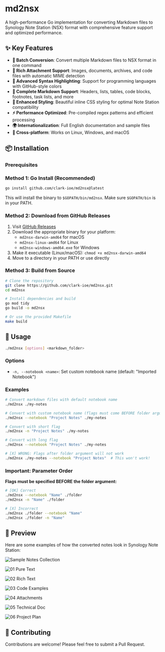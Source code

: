 # md2nsx

A high-performance Go implementation for converting Markdown files to Synology Note Station (NSX) format with comprehensive feature support and optimized performance.

## ✨ Key Features

- **🔄 Batch Conversion**: Convert multiple Markdown files to NSX format in one command
- **📎 Rich Attachment Support**: Images, documents, archives, and code files with automatic MIME detection
- **🌈 Advanced Syntax Highlighting**: Support for programming languages with GitHub-style colors
- **📝 Complete Markdown Support**: Headers, lists, tables, code blocks, footnotes, task lists, and more
- **🎨 Enhanced Styling**: Beautiful inline CSS styling for optimal Note Station compatibility
- **⚡ Performance Optimized**: Pre-compiled regex patterns and efficient processing
- **🌍 Internationalization**: Full English documentation and sample files
- **🔧 Cross-platform**: Works on Linux, Windows, and macOS

## 📦 Installation

### Prerequisites

### Method 1: Go Install (Recommended)

```bash
go install github.com/clark-ioe/md2nsx@latest
```

This will install the binary to `$GOPATH/bin/md2nsx`. Make sure `$GOPATH/bin` is in your PATH.

### Method 2: Download from GitHub Releases

1. Visit [GitHub Releases](https://github.com/clark-ioe/md2nsx/releases)
2. Download the appropriate binary for your platform:
   - `md2nsx-darwin-amd64` for macOS
   - `md2nsx-linux-amd64` for Linux
   - `md2nsx-windows-amd64.exe` for Windows
3. Make it executable (Linux/macOS): `chmod +x md2nsx-darwin-amd64`
4. Move to a directory in your PATH or use directly

### Method 3: Build from Source

```bash
# Clone the repository
git clone https://github.com/clark-ioe/md2nsx.git
cd md2nsx

# Install dependencies and build
go mod tidy
go build -o md2nsx

# Or use the provided Makefile
make build
```


## 🎯 Usage

```bash
./md2nsx [options] <markdown_folder>
```

### Options

- `-n, --notebook <name>`: Set custom notebook name (default: "Imported Notebook")

### Examples

```bash
# Convert markdown files with default notebook name
./md2nsx ./my-notes

# Convert with custom notebook name (flags must come BEFORE folder argument)
./md2nsx --notebook "Project Notes" ./my-notes

# Convert with short flag
./md2nsx -n "Project Notes" ./my-notes

# Convert with long flag
./md2nsx --notebook "Project Notes" ./my-notes

# [X] WRONG: Flags after folder argument will not work
./md2nsx ./my-notes --notebook "Project Notes"  # This won't work!
```

### Important: Parameter Order

**Flags must be specified BEFORE the folder argument:**

```bash
# [OK] Correct
./md2nsx --notebook "Name" ./folder
./md2nsx -n "Name" ./folder

# [X] Incorrect  
./md2nsx ./folder --notebook "Name"
./md2nsx ./folder -n "Name"
```

## 🎨 Preview

Here are some examples of how the converted notes look in Synology Note Station:

![Sample Notes Collection](docs/images/sample-notes-collection.png)

![01 Pure Text](docs/images/01-pure-text.png)

![02 Rich Text](docs/images/02-rich-text.png)

![03 Code Examples](docs/images/03-code-examples.png)

![04 Attachments](docs/images/04-attachments.png)

![05 Technical Doc](docs/images/05-technical-doc.png)

![06 Project Plan](docs/images/06-project-plan.png)

## 🤝 Contributing

Contributions are welcome! Please feel free to submit a Pull Request.
